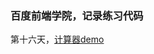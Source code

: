 
### 百度前端学院，记录练习代码
第十六天，[计算器demo](http://htmlpreview.github.com/?github.com/carynux/baiduWeb/16day/index.html)
